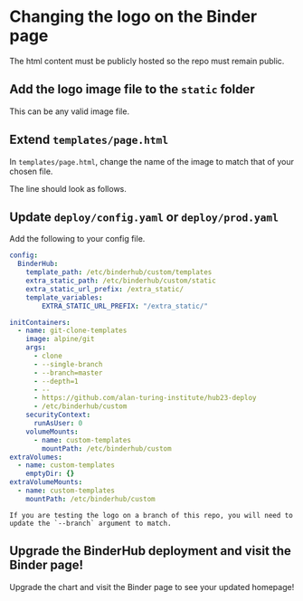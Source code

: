 # Changing the logo on the Binder page

The html content must be publicly hosted so the repo must remain public.

## Add the logo image file to the `static` folder

This can be any valid image file.

## Extend `templates/page.html`

In `templates/page.html`, change the name of the image to match that of your chosen file.

The line should look as follows.

<script src="https://gist.github.com/sgibson91/c2201608c3d1ecb40a891a8b921c3a9b.js"></script>

## Update `deploy/config.yaml` or `deploy/prod.yaml`

Add the following to your config file.

```yaml
config:
  BinderHub:
    template_path: /etc/binderhub/custom/templates
    extra_static_path: /etc/binderhub/custom/static
    extra_static_url_prefix: /extra_static/
    template_variables:
        EXTRA_STATIC_URL_PREFIX: "/extra_static/"

initContainers:
  - name: git-clone-templates
    image: alpine/git
    args:
      - clone
      - --single-branch
      - --branch=master
      - --depth=1
      - --
      - https://github.com/alan-turing-institute/hub23-deploy
      - /etc/binderhub/custom
    securityContext:
      runAsUser: 0
    volumeMounts:
      - name: custom-templates
        mountPath: /etc/binderhub/custom
extraVolumes:
  - name: custom-templates
    emptyDir: {}
extraVolumeMounts:
  - name: custom-templates
    mountPath: /etc/binderhub/custom
```

```{note}
If you are testing the logo on a branch of this repo, you will need to update the `--branch` argument to match.
```

## Upgrade the BinderHub deployment and visit the Binder page!

Upgrade the chart and visit the Binder page to see your updated homepage!
